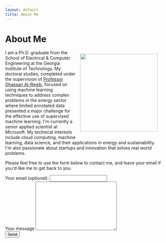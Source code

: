 ```yaml
---
layout: default
title: About Me
---
```


<h1 class="pageTitle">About Me</h1>

<div>
  <img src="{{ '/assets/img/yazeed.jpg' | prepend: site.baseurl }}" alt="" height="250" width="250" align="right" hspace="12" vspace="12">
</div>

<div>

<p>

I am a Ph.D. graduate from the School of Electrical & Computer Engineering at the Georgia Institute of Technology. My doctoral studies, completed under the supervision of <a href="https://ghassanalregib.info/"> Professor Ghassan Al-Regib</a>, focused on using machine learning techniques to address complex problems in the energy sector where limited annotated data presented a major challenge for the effective use of supervised machine learning. I'm currently a senior applied scientist at Microsoft. My technical interests include cloud computing, machine learning, data science, and their applications in energy and sustainability. I'm also passionate about startups and innovation that solves real world problems. 

Please feel free to use the form below to contact me, and leave your email if you'd like me to get back to you.
</p>

</div>

<div>


<form action="https://formspree.io/f/xnqyaeay" method="POST">
    <label for="email">Your email (optional):</label>
    <input type="email" id="email" name="_replyto" class="full-width"><br>
    <label for="message">Your message</label>
    <textarea name="message" id="message" cols="30" rows="10" class="full-width"></textarea><br>
    <!-- <input type="submit" value="Send" class="button"> -->
    <button type="submit">Send</button>
  </form>

</div>
